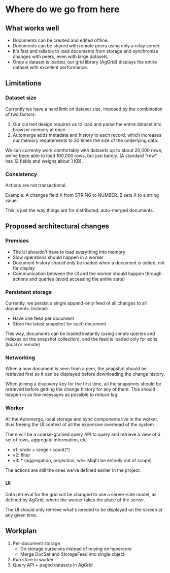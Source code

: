 ﻿# Where do we go from here

## What works well

- Documents can be created and edited offline.
- Documents can be shared with remote peers using only a relay server.
- It's fast and reliable to load documents from storage and synchronize changes with peers, even
  with large datasets.
- Once a dataset is loaded, our grid library (AgGrid) displays the entire dataset with excellent
  performance.

## Limitations

### Dataset size

Currently we have a hard limit on dataset size, imposed by the combination of two factors:

1. Our current design requires us to load and parse the entire dataset into browser memory at once
2. Automerge adds metadata and history to each record, which increases our memory requirements to 30
   times the size of the underlying data.

We can currently work comfortably with datasets up to about 20,000 rows; we've been able to load
100,000 rows, but just barely. (A standard "row" has 12 fields and weighs about 1 KB).

### Consistency

Actions are not transactional.

Example: A changes field X from STRING to NUMBER. B sets X to a string value.

This is just the way things are for distributed, auto-merged documents.

## Proposed architectural changes

### Premises

- The UI shouldn't have to load everything into memory
- Slow operations should happen in a worker
- Document history should only be loaded when a document is edited, not for display
- Communication between the UI and the worker should happen through actions and queries (avoid
  accessing the entire state)

### Persistent storage

Currently, we persist a single append-only feed of all changes to all documents. Instead:

- Have one feed per document
- Store the latest snapshot for each document

This way, documents can be loaded instantly (using simple queries and indexes on the snapshot
collection), and the feed is loaded only for edits (local or remote)

### Networking

When a new document is seen from a peer, the snapshot should be retrieved first so it can be displayed
before downloading the change history.

When joining a discovery key for the first time, all the snapshots should be retrieved before getting the change history
for any of them. This should happen in as few messages as possible to reduce lag.

### Worker

All the Automerge, local storage and sync components live in the worker, thus freeing the UI context
of all the expensive overhead of the system

There will be a coarse-grained query API to query and retrieve a view of a set of rows, aggregate
information, etc

- v1: order + range / count(\*)
- v2: filter
- v3: \* (aggregation, projection, w/e. Might be entirely out of scope)

The actions are still the ones we've defined earlier in the project.

### UI

Data retrieval for the grid will be changed to use a server-side model, as defined by AgGrid, where
the worker takes the place of the server.

The UI should only retrieve what's needed to be displayed on the screen at any given time.

## Workplan

1. Per-document storage
   - Do storage ourselves instead of relying on hypercore
   - Merge DocSet and StorageFeed into single object
2. Run store in worker
3. Query API + paged datasets in AgGrid
